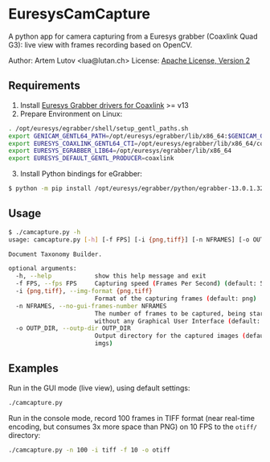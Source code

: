 # EuresysCamCapture
A python app for camera capturing from a Euresys grabber (Coaxlink Quad G3): live view with frames recording based on OpenCV.

Author: Artem Lutov &lt;&#108;u&#97;&commat;&#108;ut&#97;n.ch&gt;
License: [Apache License, Version 2](www.apache.org/licenses/LICENSE-2.0.html)

## Requirements

1. Install [Euresys Grabber drivers for Coaxlink](https://www.euresys.com/en/Support/Download-area?Series=105d06c5-6ad9-42ff-b7ce-622585ce607f) >= v13
2. Prepare Environment on Linux:
```sh
. /opt/euresys/egrabber/shell/setup_gentl_paths.sh
export GENICAM_GENTL64_PATH=/opt/euresys/egrabber/lib/x86_64:$GENICAM_GENTL64_PATH
export EURESYS_COAXLINK_GENTL64_CTI=/opt/euresys/egrabber/lib/x86_64/coaxlink.cti
export EURESYS_EGRABBER_LIB64=/opt/euresys/egrabber/lib/x86_64
export EURESYS_DEFAULT_GENTL_PRODUCER=coaxlink
```
3. Install Python bindings for eGrabber:
```sh
$ python -m pip install /opt/euresys/egrabber/python/egrabber-13.0.1.32-py2.py3-none-any.whl
```

## Usage
```sh
$ ./camcapture.py -h
usage: camcapture.py [-h] [-f FPS] [-i {png,tiff}] [-n NFRAMES] [-o OUTP_DIR]

Document Taxonomy Builder.

optional arguments:
  -h, --help            show this help message and exit
  -f FPS, --fps FPS     Capturing speed (Frames Per Second) (default: 5)
  -i {png,tiff}, --img-format {png,tiff}
                        Format of the capturing frames (default: png)
  -n NFRAMES, --no-gui-frames-number NFRAMES
                        The number of frames to be captured, being started
                        without any Graphical User Interface (default: 0)
  -o OUTP_DIR, --outp-dir OUTP_DIR
                        Output directory for the captured images (default:
                        imgs)
```

## Examples
Run in the GUI mode (live view), using default settings:
```sh
./camcapture.py
```
Run in the console mode, record 100 frames in TIFF format (near real-time encoding, but consumes 3x more space than PNG) on 10 FPS to the `otiff/` directory:
```sh
./camcapture.py -n 100 -i tiff -f 10 -o otiff
```
